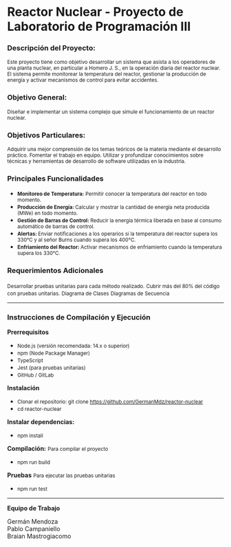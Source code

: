 # Reactor Nuclear - Proyecto de Laboratorio de Programación III

<h3> Descripción del Proyecto: </h1>
<small>Este proyecto tiene como objetivo desarrollar un sistema que asista a los operadores de una planta nuclear, en particular a Homero J. S., en la operación diaria del reactor nuclear. El sistema permite monitorear la temperatura del reactor, gestionar la producción de energía y activar mecanismos de control para evitar accidentes.</small>

<h3> Objetivo General: </h3>
<small>Diseñar e implementar un sistema complejo que simule el funcionamiento de un reactor nuclear.</small>

<h3>Objetivos Particulares:</h3>
<small>Adquirir una mejor comprensión de los temas teóricos de la materia mediante el desarrollo práctico.
Fomentar el trabajo en equipo.
Utilizar y profundizar conocimientos sobre técnicas y herramientas de desarrollo de software utilizadas en la industria.</small>

<h3>Principales Funcionalidades</h3>

- <small><strong>Monitoreo de Temperatura:</strong> Permitir conocer la temperatura del reactor en todo momento.</small>
- <small><strong>Producción de Energía: </strong>Calcular y mostrar la cantidad de energía neta producida (MWe) en todo momento.</small>
- <small><strong>Gestión de Barras de Control: </strong>Reducir la energía térmica liberada en base al consumo automático de barras de control.</small>
- <small><strong>Alertas: </strong>Enviar notificaciones a los operarios si la temperatura del reactor supera los 330°C y al señor Burns cuando supera los 400°C.</small>
- <small><strong>Enfriamiento del Reactor: </strong>Activar mecanismos de enfriamiento cuando la temperatura supera los 330°C.</small>

<h3>Requerimientos Adicionales</h3>
<small>Desarrollar pruebas unitarias para cada método realizado.</small>
<small>Cubrir más del 80% del código con pruebas unitarias.</small>
<small>Diagrama de Clases</small>
<small>Diagramas de Secuencia</small>


----

<h3>Instrucciones de Compilación y Ejecución</h3>

**Prerrequisitos**

- <small>Node.js (versión recomendada: 14.x o superior)</small>
- <small>npm (Node Package Manager)</small>
- <small>TypeScript</small>
- <small>Jest (para pruebas unitarias)</small>
- <small>GitHub / GitLab</small>

**Instalación**

- <small>Clonar el repositorio: git clone https://github.com/GermanMdz/reactor-nuclear</small>
- <small>cd reactor-nuclear</small>

**Instalar dependencias:**
- <small>npm install</small>

**Compilación:**
<small>Para compilar el proyecto</small>

- <small>npm run build</small>

**Pruebas**
<small>Para ejecutar las pruebas unitarias</small>

- <small>npm run test</small>

----

**Equipo de Trabajo**

Germán Mendoza <br>
Pablo Campaniello <br>
Braian Mastrogiacomo <br>
